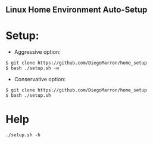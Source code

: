 ## Linux Home Environment Auto-Setup

# Setup:

* Aggressive option:
```
$ git clone https://github.com/DiegoMarron/home_setup
$ bash ./setup.sh -w
```

* Conservative option:
```
$ git clone https://github.com/DiegoMarron/home_setup
$ bash ./setup.sh 
```


# Help
```
./setup.sh -h
```


